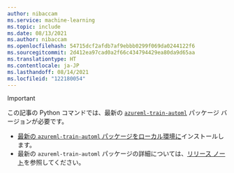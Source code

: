 ```yaml
---
author: nibaccam
ms.service: machine-learning
ms.topic: include
ms.date: 08/13/2021
ms.author: nibaccam
ms.openlocfilehash: 54715dcf2afdb7af9ebbb0299f069da0244122f6
ms.sourcegitcommit: 2d412ea97cad0a2f66c434794429ea80da9d65aa
ms.translationtype: HT
ms.contentlocale: ja-JP
ms.lasthandoff: 08/14/2021
ms.locfileid: "122180054"
---
```

> [!IMPORTANT]
> この記事の Python コマンドでは、最新の [`azureml-train-automl`](/python/api/overview/azure/ml/install.md##other-azureml-packages) パッケージ バージョンが必要です。
> * [最新の `azureml-train-automl` パッケージをローカル環境に](/python/api/overview/azure/ml/install.md#additional-use-case-guidance)インストールします。
> * 最新の `azureml-train-automl` パッケージの詳細については、[リリース ノート](../articles/machine-learning/azure-machine-learning-release-notes.md)を参照してください。

